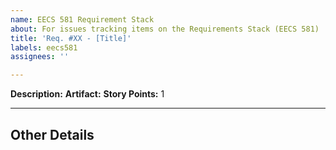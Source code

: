 ```yaml
---
name: EECS 581 Requirement Stack
about: For issues tracking items on the Requirements Stack (EECS 581)
title: 'Req. #XX - [Title]'
labels: eecs581
assignees: ''

---
```


**Description:**
**Artifact:**
**Story Points:** 1

---

## Other Details
